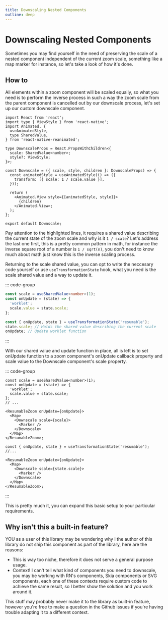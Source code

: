 ```yaml
---
title: Downscaling Nested Components
outline: deep
---
```


# Downscaling Nested Components

Sometimes you may find yourself in the need of preserving the scale of a nested component independent of the
current zoom scale, something like a map marker for instance, so let's take a look of how it's done.

## How to

All elements within a zoom component will be scaled equally, so what you need is to perform the inverse process
in such a way the zoom scale from the parent component is cancelled out by our downscale process, let's set up
our custom downscale component.

```tsx{9,15}
import React from 'react';
import type { ViewStyle } from 'react-native';
import Animated, {
  useAnimatedStyle,
  type SharedValue,
} from 'react-native-reanimated';

type DownscaleProps = React.PropsWithChildren<{
  scale: SharedValue<number>;
  style?: ViewStyle;
}>;

const Downscale = ({ scale, style, children }: DownscaleProps) => {
  const animatedStyle = useAnimatedStyle(() => ({
    transform: [{ scale: 1 / scale.value }],
  }));

  return (
    <Animated.View style={[animatedStyle, style]}>
      {children}
    </Animated.View>;
  );
};

export default Downscale;
```

Pay attention to the highlighted lines, it requires a shared value describing the current state of the zoom scale
and why is it `1 / scale`? Let's address the last one first, this is a pretty common pattern in math, for instance
the inverse square root of a number is `1 / sqrt(n)`, you don't need to know much about math just know this
is the inverse scaling process.

Returning to the scale shared value, you can opt to write the neccesary code yourself or use `useTransformationState`
hook, what you need is the scale shared value and a way to update it.

::: code-group

```ts [Manual]
const scale = useSharedValue<number>(1);
const onUpdate = (state) => {
  'worklet';
  scale.value = state.scale;
};
```

```ts [Hook]
const { onUpdate, state } = useTransformationState('resumable');
state.scale; // Holds the shared value describing the current scale
onUpdate; // Update worklet function
```

:::

With our shared value and update function in place, all is left is to set onUpdate function to a zoom component's
onUpdate callback property and scale value to the Downscale component's scale property.

::: code-group

```tsx [Manual]{8,10}
const scale = useSharedValue<number>(1);
const onUpdate = (state) => {
  'worklet';
  scale.value = state.scale;
};
// ...

<ResumableZoom onUpdate={onUpdate}>
  <Map>
    <Downscale scale={scale}>
      <Marker />
    </Downscale>
  </Map>
</ResumableZoom>;
```

```tsx [Hook]{4,6}
const { onUpdate, state } = useTransformationState('resumable');
//...

<ResumableZoom onUpdate={onUpdate}>
  <Map>
    <Downscale scale={state.scale}>
      <Marker />
    </Downscale>
  </Map>
</ResumableZoom>;
```

:::

This is pretty much it, you can expand this basic setup to your particular requirements.

## Why isn't this a built-in feature?

YOU as a user of this library may be wondering why I the author of this library do not ship this component as
part of the library, here are the reasons:

- This is way too niche, therefore it does not serve a general purpose usage.
- Context! I can't tell what kind of components you need to downscale, you may be working with RN's components,
  Skia components or SVG components, each one of these contexts require custom code to achieve the same result,
  so I better show the solution and you work around it.

This stuff may probably never make it to the library as built-in feature, however you're free to make a question
in the Github issues if you're having trouble adapting it to a different context.
